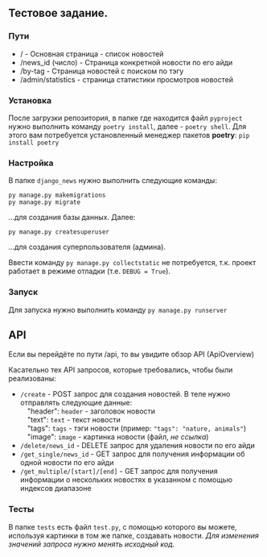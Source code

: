 ## Тестовое задание.

### Пути
  * / - Основная страница - список новостей
  * /news_id (число) - Страница конкретной новости по его айди
  * /by-tag - Страница новостей с поиском по тэгу
  * /admin/statistics - страница статистики просмотров новостей

### Установка
После загрузки репозитория, в папке где находится файл `pyproject` нужно выполнить команду `poetry install`, далее - `poetry shell`. Для этого вам потребуется установленный менеджер пакетов **poetry**: `pip install poetry`

### Настройка
В папке `django_news` нужно выполнить следующие команды:<br>
```
py manage.py makemigrations
py manage.py migrate
```
...для создания базы данных. Далее:
```
py manage.py createsuperuser
```
...для создания суперпользователя (админа).

Ввести команду `py manage.py collectstatic` не потребуется, т.к. проект работает в режиме отладки (т.е. `DEBUG = True`).

### Запуск
Для запуска нужно выполнить команду `py manage.py runserver`

## API
Если вы перейдёте по пути /api, то вы увидите обзор API (ApiOverview)

Касательно тех API запросов, которые требовались, чтобы были реализованы:
 * `/create` - POST запрос для создания новостей. В теле нужно отправлять следующие данные:<br>
   &emsp;"header": `header` - заголовок новости<br>
   &emsp;"text": `text` - текст новости<br>
   &emsp;"tags": `tags` - тэги новости (пример: `"tags": "nature, animals"`)<br>
   &emsp;"image": `image` - картинка новости (файл, *не ссылка*)<br>
 * `/delete/news_id` - DELETE запрос для удаления новости по его айди
 * `/get_single/news_id` - GET запрос для получения информации об одной новости по его айди
 * `/get_multiple/[start]/[end]` - GET запрос для получения информации о нескольких новостях в указанном с помощью индексов диапазоне

### Тесты
В папке `tests` есть файл `test.py`, с помощью которого вы можете, используя картинки в том же папке, создавать новости. *Для изменения значений запроса нужно менять исходный код.*
